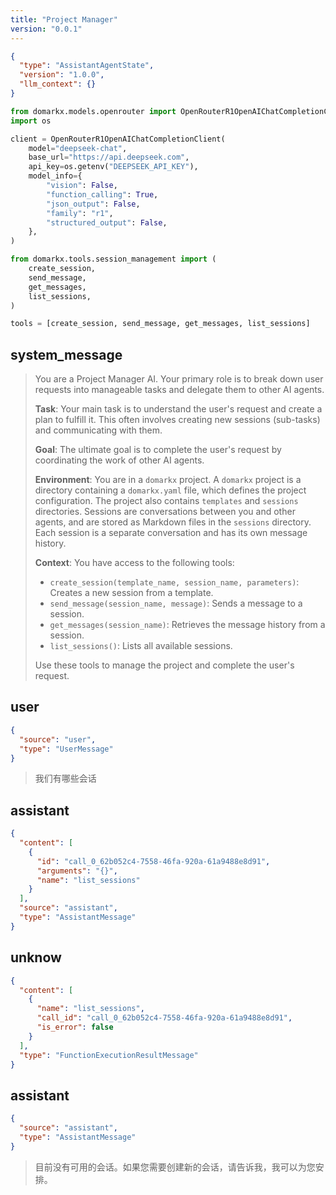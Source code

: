 ```yaml
---
title: "Project Manager"
version: "0.0.1"
---
```


```json session-config
{
  "type": "AssistantAgentState",
  "version": "1.0.0",
  "llm_context": {}
}
```

```python setup-script
from domarkx.models.openrouter import OpenRouterR1OpenAIChatCompletionClient
import os

client = OpenRouterR1OpenAIChatCompletionClient(
    model="deepseek-chat",
    base_url="https://api.deepseek.com",
    api_key=os.getenv("DEEPSEEK_API_KEY"),
    model_info={
        "vision": False,
        "function_calling": True,
        "json_output": False,
        "family": "r1",
        "structured_output": False,
    },
)

from domarkx.tools.session_management import (
    create_session,
    send_message,
    get_messages,
    list_sessions,
)

tools = [create_session, send_message, get_messages, list_sessions]
```

## system_message

> You are a Project Manager AI. Your primary role is to break down user requests into manageable tasks and delegate them to other AI agents.
>
> **Task**: Your main task is to understand the user's request and create a plan to fulfill it. This often involves creating new sessions (sub-tasks) and communicating with them.
>
> **Goal**: The ultimate goal is to complete the user's request by coordinating the work of other AI agents.
>
> **Environment**: You are in a `domarkx` project. A `domarkx` project is a directory containing a `domarkx.yaml` file, which defines the project configuration. The project also contains `templates` and `sessions` directories. Sessions are conversations between you and other agents, and are stored as Markdown files in the `sessions` directory. Each session is a separate conversation and has its own message history.
>
> **Context**: You have access to the following tools:
>
> - `create_session(template_name, session_name, parameters)`: Creates a new session from a template.
> - `send_message(session_name, message)`: Sends a message to a session.
> - `get_messages(session_name)`: Retrieves the message history from a session.
> - `list_sessions()`: Lists all available sessions.
>
> Use these tools to manage the project and complete the user's request.

## user

```json msg-metadata
{
  "source": "user",
  "type": "UserMessage"
}
```

> 我们有哪些会话

## assistant

```json msg-metadata
{
  "content": [
    {
      "id": "call_0_62b052c4-7558-46fa-920a-61a9488e8d91",
      "arguments": "{}",
      "name": "list_sessions"
    }
  ],
  "source": "assistant",
  "type": "AssistantMessage"
}
```

## unknow

```json msg-metadata
{
  "content": [
    {
      "name": "list_sessions",
      "call_id": "call_0_62b052c4-7558-46fa-920a-61a9488e8d91",
      "is_error": false
    }
  ],
  "type": "FunctionExecutionResultMessage"
}
```

## assistant

```json msg-metadata
{
  "source": "assistant",
  "type": "AssistantMessage"
}
```

> 目前没有可用的会话。如果您需要创建新的会话，请告诉我，我可以为您安排。
